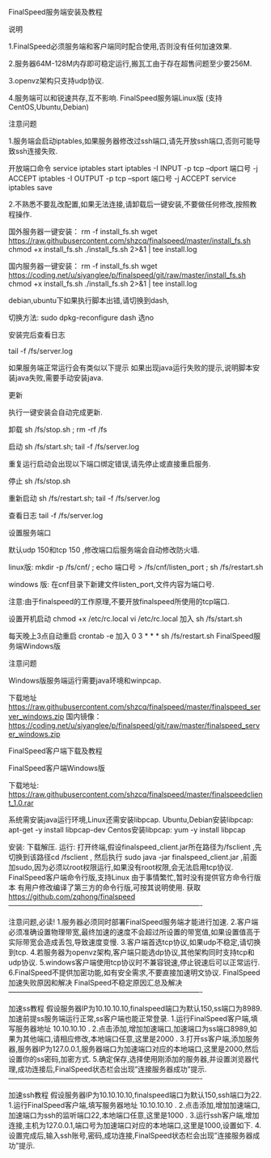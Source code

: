 FinalSpeed服务端安装及教程


说明

1.FinalSpeed必须服务端和客户端同时配合使用,否则没有任何加速效果.

2.服务器64M-128M内存即可稳定运行,搬瓦工由于存在超售问题至少要256M.

3.openvz架构只支持udp协议.

4.服务端可以和锐速共存,互不影响.
 FinalSpeed服务端Linux版 (支持CentOS,Ubuntu,Debian)

注意问题

1.服务端会启动iptables,如果服务器修改过ssh端口,请先开放ssh端口,否则可能导致ssh连接失败.

开放端口命令
service iptables start
iptables -I INPUT -p tcp –dport 端口号 -j ACCEPT
iptables -I OUTPUT -p tcp –sport 端口号 -j ACCEPT
service iptables save

2.不熟悉不要乱改配置,如果无法连接,请卸载后一键安装,不要做任何修改,按照教程操作.

国外服务器一键安装：
rm -f install_fs.sh
wget https://raw.githubusercontent.com/shzcq/finalspeed/master/install_fs.sh
chmod +x install_fs.sh
./install_fs.sh 2>&1 | tee install.log

国内服务器一键安装：
rm -f install_fs.sh
wget https://coding.net/u/siyanglee/p/finalspeed/git/raw/master/install_fs.sh
chmod +x install_fs.sh
./install_fs.sh 2>&1 | tee install.log

debian,ubuntu下如果执行脚本出错,请切换到dash,

切换方法: sudo dpkg-reconfigure dash 选no

安装完后查看日志

tail -f /fs/server.log

如果服务端正常运行会有类似以下提示
如果出现java运行失败的提示,说明脚本安装java失败,需要手动安装java.

更新

执行一键安装会自动完成更新.

卸载
sh /fs/stop.sh ; rm -rf /fs

启动
sh /fs/start.sh; tail -f /fs/server.log

重复运行启动会出现以下端口绑定错误,请先停止或直接重启服务.

停止
sh /fs/stop.sh

重新启动
sh /fs/restart.sh; tail -f /fs/server.log

查看日志
tail -f /fs/server.log

设置服务端口

默认udp 150和tcp 150 ,修改端口后服务端会自动修改防火墙.

linux版: mkdir -p /fs/cnf/ ; echo 端口号 > /fs/cnf/listen_port ; sh /fs/restart.sh

windows 版: 在cnf目录下新建文件listen_port,文件内容为端口号.

注意:由于finalspeed的工作原理,不要开放finalspeed所使用的tcp端口.

设置开机启动
chmod +x /etc/rc.local
vi /etc/rc.local
加入
sh /fs/start.sh

每天晚上3点自动重启
crontab -e
加入
0 3 * * * sh /fs/restart.sh
FinalSpeed服务端Windows版


注意问题

Windows版服务端运行需要java环境和winpcap.

下载地址
https://raw.githubusercontent.com/shzcq/finalspeed/master/finalspeed_server_windows.zip
国内镜像：
https://coding.net/u/siyanglee/p/finalspeed/git/raw/master/finalspeed_server_windows.zip
 

FinalSpeed客户端下载及教程



FinalSpeed客户端Windows版

下载地址:
https://raw.githubusercontent.com/shzcq/finalspeed/master/finalspeedclient_1.0.rar


系统需安装java运行环境,Linux还需安装libpcap.
Ubuntu,Debian安装libpcap: apt-get -y install libpcap-dev
Centos安装libpcap: yum -y install libpcap


安装:
下载解压.
运行:
打开终端,假设finalspeed_client.jar所在路径为/fsclient ,先切换到该路径cd /fsclient ,
然后执行 sudo java -jar finalspeed_client.jar ,前面加sudo,因为必须以root权限运行,如果没有root权限,会无法启用tcp协议.
FinalSpeed客户端命令行版,支持Linux
由于事情繁忙,暂时没有提供官方命令行版本
有用户修改编译了第三方的命令行版,可按其说明使用.
获取 https://github.com/zqhong/finalspeed
———————————————————————————-

注意问题,必读!
1.服务器必须同时部署FinalSpeed服务端才能进行加速.
2.客户端必须准确设置物理带宽,最终加速的速度不会超过所设置的带宽值,如果设置值高于实际带宽会造成丢包,导致速度变慢.
3.客户端首选tcp协议,如果udp不稳定,请切换到tcp.
4.若服务器为openvz架构,客户端只能选dp协议,其他架构同时支持tcp和udp协议.
5.windows客户端使用tcp协议时不兼容锐速,停止锐速后可以正常运行.
6.FinalSpeed不提供加密功能,如有安全需求,不要直接加速明文协议.
FinalSpeed加速失败原因和解决
FinalSpeed不稳定原因汇总及解决
———————————————————————————-

加速ss教程
假设服务器IP为10.10.10.10,finalspeed端口为默认150,ss端口为8989.
加速前提ss服务端运行正常,ss客户端也能正常登录.
1.运行FinalSpeed客户端,填写服务器地址 10.10.10.10 .
2.点击添加,增加加速端口,加速端口为ss端口8989,如果为其他端口,请相应修改,本地端口任意,这里是2000 .
3.打开ss客户端,添加服务器,服务器IP为127.0.0.1,服务器端口为加速端口对应的本地端口,这里是2000,然后设置你的ss密码,加密方式.
5.确定保存,选择使用刚添加的服务器,并设置浏览器代理,成功连接后,FinalSpeed状态栏会出现”连接服务器成功”提示.
———————————————————————————-

加速ssh教程
假设服务器IP为10.10.10.10,finalspeed端口为默认150,ssh端口为22.
1.运行FinalSpeed客户端,填写服务器地址 10.10.10.10 .
2.点击添加,增加加速端口,加速端口为ssh的监听端口22,本地端口任意,这里是1000 .
3.运行ssh客户端,增加连接,主机为127.0.0.1,端口号为加速端口对应的本地端口,这里是1000,设置如下.
4.设置完成后,输入ssh账号,密码,成功连接,FinalSpeed状态栏会出现”连接服务器成功”提示.

